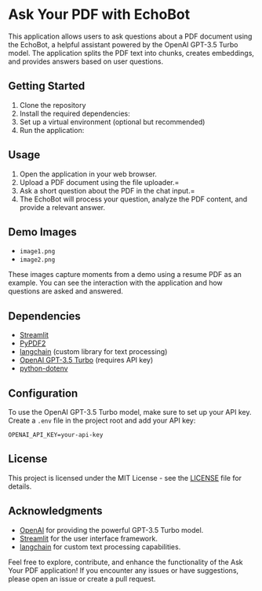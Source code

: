 # Ask Your PDF with EchoBot

This application allows users to ask questions about a PDF document using the EchoBot, a helpful assistant powered by the OpenAI GPT-3.5 Turbo model. The application splits the PDF text into chunks, creates embeddings, and provides answers based on user questions.

## Getting Started

1. Clone the repository
2. Install the required dependencies:
3. Set up a virtual environment (optional but recommended)
4. Run the application:

## Usage

1. Open the application in your web browser.
2. Upload a PDF document using the file uploader.=
3. Ask a short question about the PDF in the chat input.=
4. The EchoBot will process your question, analyze the PDF content, and provide a relevant answer.

## Demo Images

- `image1.png`
- `image2.png`

These images capture moments from a demo using a resume PDF as an example. You can see the interaction with the application and how questions are asked and answered.

## Dependencies

- [Streamlit](https://streamlit.io/)
- [PyPDF2](https://pythonhosted.org/PyPDF2/)
- [langchain](https://github.com/your-username/langchain) (custom library for text processing)
- [OpenAI GPT-3.5 Turbo](https://beta.openai.com/signup/) (requires API key)
- [python-dotenv](https://pypi.org/project/python-dotenv/)

## Configuration

To use the OpenAI GPT-3.5 Turbo model, make sure to set up your API key. Create a `.env` file in the project root and add your API key:

```
OPENAI_API_KEY=your-api-key
```

## License

This project is licensed under the MIT License - see the [LICENSE](LICENSE) file for details.

## Acknowledgments

- [OpenAI](https://beta.openai.com/) for providing the powerful GPT-3.5 Turbo model.
- [Streamlit](https://streamlit.io/) for the user interface framework.
- [langchain](https://github.com/your-username/langchain) for custom text processing capabilities.

Feel free to explore, contribute, and enhance the functionality of the Ask Your PDF application! If you encounter any issues or have suggestions, please open an issue or create a pull request.